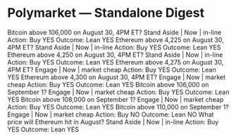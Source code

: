 # Polymarket — Standalone Digest

Bitcoin above 106,000 on August 30, 4PM ET?
Stand Aside | Now | in-line
Action: Buy YES
Outcome: Lean YES
Ethereum above 4,225 on August 30, 4PM ET?
Stand Aside | Now | in-line
Action: Buy YES
Outcome: Lean YES
Ethereum above 4,250 on August 30, 4PM ET?
Stand Aside | Now | in-line
Action: Buy YES
Outcome: Lean YES
Ethereum above 4,275 on August 30, 4PM ET?
Engage | Now | market cheap
Action: Buy YES
Outcome: Lean YES
Ethereum above 4,300 on August 30, 4PM ET?
Engage | Now | market cheap
Action: Buy YES
Outcome: Lean YES
Bitcoin above 106,000 on September 1?
Engage | Now | market cheap
Action: Buy YES
Outcome: Lean YES
Bitcoin above 108,000 on September 1?
Engage | Now | market cheap
Action: Buy YES
Outcome: Lean YES
Bitcoin above 110,000 on September 1?
Engage | Now | market cheap
Action: Buy NO
Outcome: Lean NO
What price will Ethereum hit in August?
Stand Aside | Now | in-line
Action: Buy YES
Outcome: Lean YES
